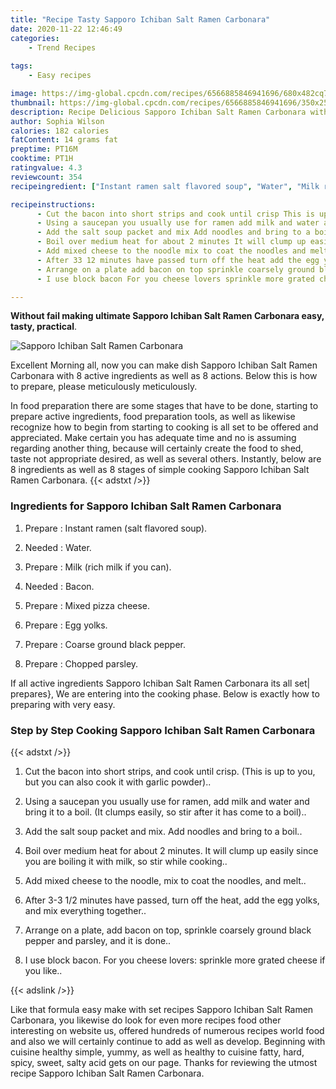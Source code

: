 ```yaml
---
title: "Recipe Tasty Sapporo Ichiban Salt Ramen Carbonara"
date: 2020-11-22 12:46:49
categories:
    - Trend Recipes
    
tags:
    - Easy recipes

image: https://img-global.cpcdn.com/recipes/6566885846941696/680x482cq70/sapporo-ichiban-salt-ramen-carbonara-recipe-main-photo.jpg
thumbnail: https://img-global.cpcdn.com/recipes/6566885846941696/350x250cq70/sapporo-ichiban-salt-ramen-carbonara-recipe-main-photo.jpg
description: Recipe Delicious Sapporo Ichiban Salt Ramen Carbonara with 8 ingredients and 8 stages of easy cooking.
author: Sophia Wilson
calories: 182 calories
fatContent: 14 grams fat
preptime: PT16M
cooktime: PT1H
ratingvalue: 4.3
reviewcount: 354
recipeingredient: ["Instant ramen salt flavored soup", "Water", "Milk rich milk if you can", "Bacon", "Mixed pizza cheese", "Egg yolks", "Coarse ground black pepper", "Chopped parsley"]

recipeinstructions: 
      - Cut the bacon into short strips and cook until crisp This is up to you but you can also cook it with garlic powder 
      - Using a saucepan you usually use for ramen add milk and water and bring it to a boil It clumps easily so stir after it has come to a boil 
      - Add the salt soup packet and mix Add noodles and bring to a boil 
      - Boil over medium heat for about 2 minutes It will clump up easily since you are boiling it with milk so stir while cooking 
      - Add mixed cheese to the noodle mix to coat the noodles and melt 
      - After 33 12 minutes have passed turn off the heat add the egg yolks and mix everything together 
      - Arrange on a plate add bacon on top sprinkle coarsely ground black pepper and parsley and it is done 
      - I use block bacon For you cheese lovers sprinkle more grated cheese if you like

---
```




**Without fail making ultimate Sapporo Ichiban Salt Ramen Carbonara easy, tasty, practical**. 


![Sapporo Ichiban Salt Ramen Carbonara](https://img-global.cpcdn.com/recipes/6566885846941696/680x482cq70/sapporo-ichiban-salt-ramen-carbonara-recipe-main-photo.jpg "Sapporo Ichiban Salt Ramen Carbonara")




Excellent Morning all, now you can make dish Sapporo Ichiban Salt Ramen Carbonara with 8 active ingredients as well as 8 actions. Below this is how to prepare, please meticulously meticulously.

In food preparation there are some stages that have to be done, starting to prepare active ingredients, food preparation tools, as well as likewise recognize how to begin from starting to cooking is all set to be offered and appreciated. Make certain you has adequate time and no is assuming regarding another thing, because will certainly create the food to shed, taste not appropriate desired, as well as several others. Instantly, below are 8 ingredients as well as 8 stages of simple cooking Sapporo Ichiban Salt Ramen Carbonara.
{{< adstxt />}}

### Ingredients for Sapporo Ichiban Salt Ramen Carbonara


1. Prepare  : Instant ramen (salt flavored soup).

1. Needed  : Water.

1. Prepare  : Milk (rich milk if you can).

1. Needed  : Bacon.

1. Prepare  : Mixed pizza cheese.

1. Prepare  : Egg yolks.

1. Prepare  : Coarse ground black pepper.

1. Prepare  : Chopped parsley.



If all active ingredients Sapporo Ichiban Salt Ramen Carbonara its all set| prepares}, We are entering into the cooking phase. Below is exactly how to preparing with very easy.

### Step by Step Cooking Sapporo Ichiban Salt Ramen Carbonara

{{< adstxt />}}


1. Cut the bacon into short strips, and cook until crisp. (This is up to you, but you can also cook it with garlic powder)..



1. Using a saucepan you usually use for ramen, add milk and water and bring it to a boil. (It clumps easily, so stir after it has come to a boil)..



1. Add the salt soup packet and mix. Add noodles and bring to a boil..



1. Boil over medium heat for about 2 minutes. It will clump up easily since you are boiling it with milk, so stir while cooking..



1. Add mixed cheese to the noodle, mix to coat the noodles, and melt..



1. After 3-3 1/2 minutes have passed, turn off the heat, add the egg yolks, and mix everything together..



1. Arrange on a plate, add bacon on top, sprinkle coarsely ground black pepper and parsley, and it is done..



1. I use block bacon. For you cheese lovers: sprinkle more grated cheese if you like..





{{< adslink />}}

Like that formula easy make with set recipes Sapporo Ichiban Salt Ramen Carbonara, you likewise do look for even more recipes food other interesting on website us, offered hundreds of numerous recipes world food and also we will certainly continue to add as well as develop. Beginning with cuisine healthy simple, yummy, as well as healthy to cuisine fatty, hard, spicy, sweet, salty acid gets on our page. Thanks for reviewing the utmost recipe Sapporo Ichiban Salt Ramen Carbonara.
